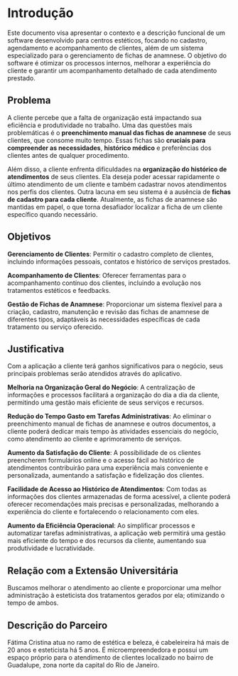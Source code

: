 # Introdução

Este documento visa apresentar o contexto e a descrição funcional de um software desenvolvido para centros estéticos, focando no cadastro, agendamento e acompanhamento de clientes, além de um sistema especializado para o gerenciamento de fichas de anamnese. O objetivo do software é otimizar os processos internos, melhorar a experiência do cliente e garantir um acompanhamento detalhado de cada atendimento prestado.

## Problema

A cliente percebe que a falta de organização está impactando sua eficiência e produtividade no trabalho. Uma das questões mais problemáticas é o <b>preenchimento manual das fichas de anamnese</b> de seus clientes, que consome muito tempo. Essas fichas são <b>cruciais para compreender as necessidades</b>, <b>histórico médico</b> e preferências dos clientes antes de qualquer procedimento.

Além disso, a cliente enfrenta dificuldades na <b>organização do histórico de atendimentos</b> de seus clientes. Ela deseja poder acessar rapidamente o último atendimento de um cliente e também cadastrar novos atendimentos nos perfis dos clientes. Outra lacuna em seu sistema é a ausência de <b>fichas de cadastro para cada cliente</b>. Atualmente, as fichas de anamnese são mantidas em papel, o que torna desafiador localizar a ficha de um cliente específico quando necessário.

## Objetivos

<b>Gerenciamento de Clientes</b>: Permitir o cadastro completo de clientes, incluindo informações pessoais, contatos e histórico de serviços prestados. 

<b>Acompanhamento de Clientes</b>: Oferecer ferramentas para o acompanhamento contínuo dos clientes, incluindo a evolução nos tratamentos estéticos e feedbacks.

<b>Gestão de Fichas de Anamnese</b>: Proporcionar um sistema flexível para a criação, cadastro, manutenção e revisão das fichas de anamnese de diferentes tipos, adaptáveis às necessidades específicas de cada tratamento ou serviço oferecido.

## Justificativa

Com a aplicação a cliente terá ganhos significativos para o negócio, seus principais problemas  serão atendidos através do aplicativo. 

<b>Melhoria na Organização Geral do Negócio</b>: A centralização de informações e processos facilitará a organização do dia a dia da cliente, permitindo uma gestão mais eficiente de seus serviços e recursos.

<b>Redução do Tempo Gasto em Tarefas Administrativas</b>: Ao eliminar o preenchimento manual de fichas de anamnese e outros documentos, a cliente poderá dedicar mais tempo às atividades essenciais do negócio, como atendimento ao cliente e aprimoramento de serviços.

<b>Aumento da Satisfação do Cliente</b>: A possibilidade de os clientes preencherem formulários online e o acesso fácil ao histórico de atendimentos contribuirão para uma experiência mais conveniente e personalizada, aumentando a satisfação e fidelização dos clientes.

<b>Facilidade de Acesso ao Histórico de Atendimentos</b>: Com todas as informações dos clientes armazenadas de forma acessível, a cliente poderá oferecer recomendações mais precisas e personalizadas, melhorando a experiência do cliente e fortalecendo o relacionamento com eles.

<b>Aumento da Eficiência Operacional</b>: Ao simplificar processos e automatizar tarefas administrativas, a aplicação web permitirá uma gestão mais eficiente do tempo e dos recursos da cliente, aumentando sua produtividade e lucratividade.

## Relação com a Extensão Universitária

Buscamos melhorar o atendimento ao cliente e proporcionar uma melhor administração à esteticista dos tratamentos gerados por ela; otimizando o tempo de ambos.

## Descrição do Parceiro

Fátima Cristina atua no ramo de estética e beleza, é cabeleireira há mais de 20 anos e esteticista há 5 anos. É microempreendedora e possui um espaço próprio para o atendimento de clientes localizado no bairro de Guadalupe, zona norte da capital do Rio de Janeiro. 
